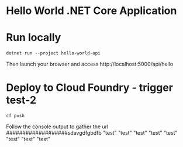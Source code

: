 ﻿# Hello World .NET Core Application 
####
# Run locally
```
dotnet run --project hello-world-api
```
Then launch your browser and access http://localhost:5000/api/hello

# Deploy to Cloud Foundry - trigger test-2
```
cf push
```
Follow the console output to gather the url
###################sdavgdfgbdfb
"test"
"test"
"test"
"test"
"test"
"test"
"test"
"test"
